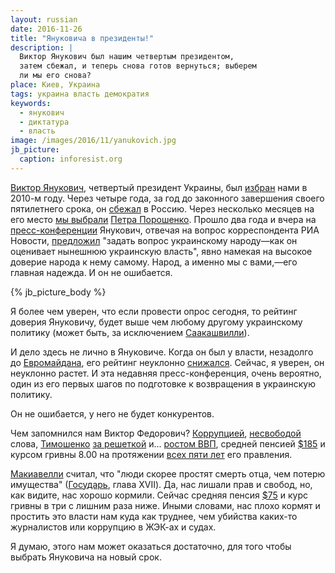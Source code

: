 ```yaml
---
layout: russian
date: 2016-11-26
title: "Януковича в президенты!"
description: |
  Виктор Янукович был нашим четвертым президентом,
  затем сбежал, и теперь снова готов вернуться; выберем
  ли мы его снова?
place: Киев, Украина
tags: украина власть демократия
keywords:
  - янукович
  - диктатура
  - власть
image: /images/2016/11/yanukovich.jpg
jb_picture:
  caption: inforesist.org
---
```


[Виктор Янукович](https://ru.wikipedia.org/wiki/%D0%AF%D0%BD%D1%83%D0%BA%D0%BE%D0%B2%D0%B8%D1%87,_%D0%92%D0%B8%D0%BA%D1%82%D0%BE%D1%80_%D0%A4%D1%91%D0%B4%D0%BE%D1%80%D0%BE%D0%B2%D0%B8%D1%87),
четвертый президент Украины,
был [избран](http://korrespondent.net/ukraine/politics/1050967-yanukovich-stal-prezidentom-ukrainy)
нами в 2010-м году. Через четыре года, за год до законного завершения
своего пятилетнего срока, он
[сбежал](http://korrespondent.net/ukraine/politics/3310015-avakov-ne-znaet-hde-yanukovych) в Россию.
Через несколько месяцев на его место
[мы выбрали](http://korrespondent.net/ukraine/politics/3370837-tsyk-obiavyla-rezultaty-obrabotky-100-protokolov)
[Петра Порошенко](https://ru.wikipedia.org/wiki/%D0%9F%D0%BE%D1%80%D0%BE%D1%88%D0%B5%D0%BD%D0%BA%D0%BE,_%D0%9F%D1%91%D1%82%D1%80_%D0%90%D0%BB%D0%B5%D0%BA%D1%81%D0%B5%D0%B5%D0%B2%D0%B8%D1%87).
Прошло два года и вчера на
[пресс-конференции](http://korrespondent.net/ukraine/politics/3779080-press-konferentsyia-yanukovycha-chto-hovoryl)
Янукович, отвечая на вопрос корреспондента РИА Новости,
[предложил](https://youtu.be/7jm8kXcgyEo?t=1984)
"задать вопрос украинскому народу&mdash;как он оценивает нынешнюю украинскую власть",
явно намекая на высокое доверие народа к нему самому.
Народ, а именно мы с вами,&mdash;его главная надежда. И он не ошибается.

{% jb_picture_body %}

<!--more-->

Я более чем уверен, что если провести опрос сегодня, то рейтинг доверия
Януковичу, будет выше чем любому другому украинскому политику (может быть,
за исключением
[Саакашвилли](https://ru.wikipedia.org/wiki/%D0%A1%D0%B0%D0%B0%D0%BA%D0%B0%D1%88%D0%B2%D0%B8%D0%BB%D0%B8,_%D0%9C%D0%B8%D1%85%D0%B0%D0%B8%D0%BB_%D0%9D%D0%B8%D0%BA%D0%BE%D0%BB%D0%BE%D0%B7%D0%BE%D0%B2%D0%B8%D1%87)).

И дело здесь не лично в Януковиче. Когда он был у власти, незадолго до
[Евромайдана](https://ru.wikipedia.org/wiki/%D0%95%D0%B2%D1%80%D0%BE%D0%BC%D0%B0%D0%B9%D0%B4%D0%B0%D0%BD),
его рейтинг неуклонно
[снижался](http://news.liga.net/news/politics/880100-reyting_yanukovicha_i_ego_partii_prodolzhaet_padat_opros.htm).
Сейчас, я уверен, он неуклонно растет. И эта недавняя пресс-конференция, очень
вероятно, один из его первых шагов по подготовке к возвращения в украинскую
политику.

Он не ошибается, у него не будет конкурентов.

Чем запомнился нам Виктор Федорович?
[Коррупцией](http://korrespondent.net/ukraine/3627570-yanukovych-vzghlavyl-reitynh-korruptsyonerov-myra),
[несвободой](http://112.ua/statji/svoboda-slova-po-ukrainski-kak-strana-skolzila-po-reytingam-313342.html) слова,
[Тимошенко](https://ru.wikipedia.org/wiki/%D0%A2%D0%B8%D0%BC%D0%BE%D1%88%D0%B5%D0%BD%D0%BA%D0%BE,_%D0%AE%D0%BB%D0%B8%D1%8F_%D0%92%D0%BB%D0%B0%D0%B4%D0%B8%D0%BC%D0%B8%D1%80%D0%BE%D0%B2%D0%BD%D0%B0)
[за решеткой](http://gazeta.ua/ru/articles/politics/_vsya-istoriya-zaklyucheniya-timoshenko-sledstvie-proizvola-ukrainskogo-diktatora/417967) и...
[ростом ВВП](http://index.minfin.com.ua/index/gdp/),
средней пенсией [$185](http://www.unian.net/society/815568-srednyaya-pensiya-v-ukraine-za-3-mesyatsa-vyirosla-na-1-dollar.html)
и курсом гривны 8.00 на протяжении
[всех пяти лет](http://index.minfin.com.ua/chart/) его правления.

[Макиавелли](https://ru.wikipedia.org/wiki/%D0%9C%D0%B0%D0%BA%D0%B8%D0%B0%D0%B2%D0%B5%D0%BB%D0%BB%D0%B8,_%D0%9D%D0%B8%D0%BA%D0%BA%D0%BE%D0%BB%D0%BE)
считал, что "люди скорее простят смерть отца, чем потерю имущества"
([Государь](https://ru.wikipedia.org/wiki/%D0%93%D0%BE%D1%81%D1%83%D0%B4%D0%B0%D1%80%D1%8C_%28%D0%9C%D0%B0%D0%BA%D0%B8%D0%B0%D0%B2%D0%B5%D0%BB%D0%BB%D0%B8%29), глава XVII).
Да, нас лишали прав и свобод, но, как видите, нас хорошо кормили.
Сейчас средняя пенсия [$75](http://news.finance.ua/ru/news/-/376716/srednij-razmer-pensii-v-ukraine-dostig-75-dollarov)
и курс гривны в три с лишним раза ниже. Иными словами, нас плохо кормят
и простить это власти нам куда как труднее, чем убийства каких-то журналистов
или коррупцию в ЖЭК-ах и судах.

Я думаю, этого нам может оказаться достаточно, для того чтобы выбрать Януковича
на новый срок.

